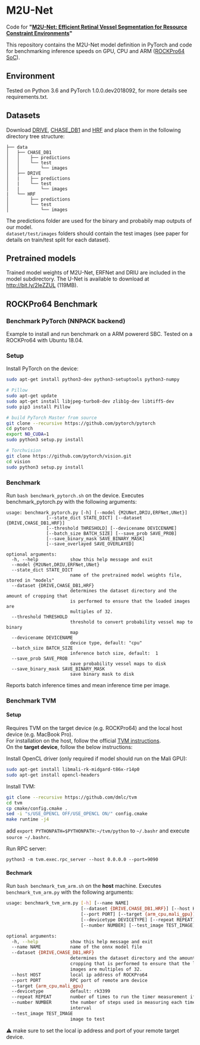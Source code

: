 # M2U-Net
Code for __"[M2U-Net: Efficient Retinal Vessel Segmentation for Resource Constraint Environments](https://arxiv.org/abs/1811.07738)"__ 

This repository contains the M2U-Net model definition in PyTorch and code for benchmarking inference speeds on GPU, CPU and ARM ([ROCKPro64 SoC](https://www.pine64.org/?product=rockpro64-4gb-single-board-computer)).

## Environment
Tested on Python 3.6 and PyTorch 1.0.0.dev2018092, for more details see requirements.txt.

## Datasets
Download [DRIVE](https://www.isi.uu.nl/Research/Databases/DRIVE/), [CHASE_DB1](https://blogs.kingston.ac.uk/retinal/chasedb1/) and [HRF](https://www5.cs.fau.de/research/data/fundus-images/) and place them in the following directory tree structure:
```
├── data
│   ├── CHASE_DB1
│   │    ├── predictions
│   │    └── test
│   │        └── images
│   ├── DRIVE
│   |    ├── predictions
│   |    └── test
│   |        └── images
|   └── HRF
│        ├── predictions
│        └── test
│            └── images
```
The predictions folder are used for the binary and probabily map outputs of our model.  
`dataset/test/images` folders should contain the test images (see paper for details on train/test split for each dataset). 

## Pretrained models
Trained model weights of M2U-Net, ERFNet and DRIU are included in the model subdirectory. The U-Net is available to download at http://bit.ly/2IeZZUL (119MB). 


## ROCKPro64 Benchmark
### Benchmark PyTorch (NNPACK backend) 
Example to install and run benchmark on a ARM powererd SBC. Tested on a ROCKPro64 with Ubuntu 18.04.
### Setup
Install PyTorch on the device:
```bash
sudo apt-get install python3-dev python3-setuptools python3-numpy

# Pillow 
sudo apt-get update
sudo apt-get install libjpeg-turbo8-dev zlib1g-dev libtiff5-dev
sudo pip3 install Pillow

# build PyTorch Master from source 
git clone --recursive https://github.com/pytorch/pytorch
cd pytorch
export NO_CUDA=1
sudo python3 setup.py install

# Torchvision 
git clone https://github.com/pytorch/vision.git
cd vision
sudo python3 setup.py install

```

### Benchmark
Run `bash benchmark_pytorch.sh` on the device. Executes benchmark_pytorch.py with the following arguments:
```
usage: benchmark_pytorch.py [-h] [--model {M2UNet,DRIU,ERFNet,UNet}]
               [--state_dict STATE_DICT] [--dataset {DRIVE,CHASE_DB1,HRF}]
               [--threshold THRESHOLD] [--devicename DEVICENAME]
               [--batch_size BATCH_SIZE] [--save_prob SAVE_PROB]
               [--save_binary_mask SAVE_BINARY_MASK]
               [--save_overlayed SAVE_OVERLAYED]

optional arguments:
  -h, --help            show this help message and exit
  --model {M2UNet,DRIU,ERFNet,UNet}
  --state_dict STATE_DICT
                        name of the pretrained model weights file, stored in "models"
  --dataset {DRIVE,CHASE_DB1,HRF}
                        determines the dataset directory and the amount of cropping that
                        is performed to ensure that the loaded images are
                        multiples of 32.
  --threshold THRESHOLD
                        threshold to convert probability vessel map to binary
                        map
  --devicename DEVICENAME
                        device type, default: "cpu"
  --batch_size BATCH_SIZE
                        inference batch size, default:  1
  --save_prob SAVE_PROB
                        save probability vessel maps to disk
  --save_binary_mask SAVE_BINARY_MASK
                        save binary mask to disk
```
Reports batch inference times and mean inference time per image. 

### Benchmark TVM
#### Setup
Requires TVM on the target device (e.g. ROCKPro64) and the local host device (e.g. MacBook Pro).  
For installation on the host, follow the official [TVM instructions](https://docs.tvm.ai/install/from_source.html).  
On the __target device__, follow the below instructions:
  
Install OpenCL driver (only required if model should run on the Mali GPU):
```bash
sudo apt-get install libmali-rk-midgard-t86x-r14p0
sudo apt-get install opencl-headers
```  
Install TVM:
```bash
git clone --recursive https://github.com/dmlc/tvm
cd tvm
cp cmake/config.cmake .
sed -i "s/USE_OPENCL OFF/USE_OPENCL ON/" config.cmake
make runtime -j4
```
add `export PYTHONPATH=$PYTHONPATH:~/tvm/python` to `~/.bashr` and execute `source ~/.bashrc`.  

Run RPC server:  

`python3 -m tvm.exec.rpc_server --host 0.0.0.0 --port=9090`

#### Bechmark
Run `bash benchmark_tvm_arm.sh` on the __host__ machine.  Executes `benchmark_tvm_arm.py` with the following arguments:

```bash
usage: benchmark_tvm_arm.py [-h] [--name NAME]
                            [--dataset {DRIVE,CHASE_DB1,HRF}] [--host HOST]
                            [--port PORT] [--target {arm_cpu,mali_gpu}]
                            [--devicetype DEVICETYPE] [--repeat REPEAT]
                            [--number NUMBER] [--test_image TEST_IMAGE]

optional arguments:
  -h, --help            show this help message and exit
  --name NAME           name of the onnx model file
  --dataset {DRIVE,CHASE_DB1,HRF}
                        determines the dataset directory and the amount of
                        cropping that is performed to ensure that the loaded
                        images are multiples of 32.
  --host HOST           local ip address of ROCKPro64
  --port PORT           RPC port of remote arm device
  --target {arm_cpu,mali_gpu}
  --devicetype          default: rk3399
  --repeat REPEAT       number of times to run the timer measurement if repeat
  --number NUMBER       the number of steps used in measuring each time
                        interval
  --test_image TEST_IMAGE
                        image to test

```
:warning: make sure to set the local ip address and port of your remote target device.